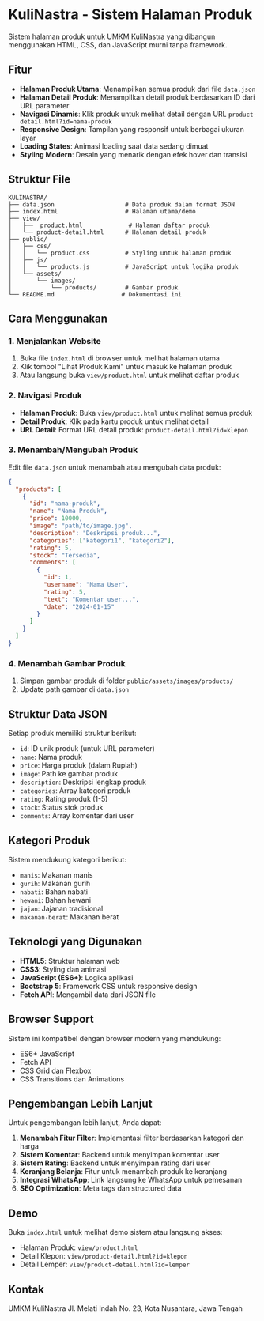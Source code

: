 # KuliNastra - Sistem Halaman Produk

Sistem halaman produk untuk UMKM KuliNastra yang dibangun menggunakan HTML, CSS, dan JavaScript murni tanpa framework.

## Fitur

- **Halaman Produk Utama**: Menampilkan semua produk dari file `data.json`
- **Halaman Detail Produk**: Menampilkan detail produk berdasarkan ID dari URL parameter
- **Navigasi Dinamis**: Klik produk untuk melihat detail dengan URL `product-detail.html?id=nama-produk`
- **Responsive Design**: Tampilan yang responsif untuk berbagai ukuran layar
- **Loading States**: Animasi loading saat data sedang dimuat
- **Styling Modern**: Desain yang menarik dengan efek hover dan transisi

## Struktur File

```
KULINASTRA/
├── data.json                    # Data produk dalam format JSON
├── index.html                   # Halaman utama/demo
├── view/
│   ├──  product.html             # Halaman daftar produk
│   └── product-detail.html      # Halaman detail produk
├── public/
│   ├── css/
│   │   └── product.css          # Styling untuk halaman produk
│   ├── js/
│   │   └── products.js          # JavaScript untuk logika produk
│   └── assets/
│       └── images/
│           └── products/        # Gambar produk
└── README.md                   # Dokumentasi ini
```

## Cara Menggunakan

### 1. Menjalankan Website

1. Buka file `index.html` di browser untuk melihat halaman utama
2. Klik tombol "Lihat Produk Kami" untuk masuk ke halaman produk
3. Atau langsung buka `view/product.html` untuk melihat daftar produk

### 2. Navigasi Produk

- **Halaman Produk**: Buka `view/product.html` untuk melihat semua produk
- **Detail Produk**: Klik pada kartu produk untuk melihat detail
- **URL Detail**: Format URL detail produk: `product-detail.html?id=klepon`

### 3. Menambah/Mengubah Produk

Edit file `data.json` untuk menambah atau mengubah data produk:

```json
{
  "products": [
    {
      "id": "nama-produk",
      "name": "Nama Produk",
      "price": 10000,
      "image": "path/to/image.jpg",
      "description": "Deskripsi produk...",
      "categories": ["kategori1", "kategori2"],
      "rating": 5,
      "stock": "Tersedia",
      "comments": [
        {
          "id": 1,
          "username": "Nama User",
          "rating": 5,
          "text": "Komentar user...",
          "date": "2024-01-15"
        }
      ]
    }
  ]
}
```

### 4. Menambah Gambar Produk

1. Simpan gambar produk di folder `public/assets/images/products/`
2. Update path gambar di `data.json`

## Struktur Data JSON

Setiap produk memiliki struktur berikut:

- `id`: ID unik produk (untuk URL parameter)
- `name`: Nama produk
- `price`: Harga produk (dalam Rupiah)
- `image`: Path ke gambar produk
- `description`: Deskripsi lengkap produk
- `categories`: Array kategori produk
- `rating`: Rating produk (1-5)
- `stock`: Status stok produk
- `comments`: Array komentar dari user

## Kategori Produk

Sistem mendukung kategori berikut:

- `manis`: Makanan manis
- `gurih`: Makanan gurih
- `nabati`: Bahan nabati
- `hewani`: Bahan hewani
- `jajan`: Jajanan tradisional
- `makanan-berat`: Makanan berat

## Teknologi yang Digunakan

- **HTML5**: Struktur halaman web
- **CSS3**: Styling dan animasi
- **JavaScript (ES6+)**: Logika aplikasi
- **Bootstrap 5**: Framework CSS untuk responsive design
- **Fetch API**: Mengambil data dari JSON file

## Browser Support

Sistem ini kompatibel dengan browser modern yang mendukung:

- ES6+ JavaScript
- Fetch API
- CSS Grid dan Flexbox
- CSS Transitions dan Animations

## Pengembangan Lebih Lanjut

Untuk pengembangan lebih lanjut, Anda dapat:

1. **Menambah Fitur Filter**: Implementasi filter berdasarkan kategori dan harga
2. **Sistem Komentar**: Backend untuk menyimpan komentar user
3. **Sistem Rating**: Backend untuk menyimpan rating dari user
4. **Keranjang Belanja**: Fitur untuk menambah produk ke keranjang
5. **Integrasi WhatsApp**: Link langsung ke WhatsApp untuk pemesanan
6. **SEO Optimization**: Meta tags dan structured data

## Demo

Buka `index.html` untuk melihat demo sistem atau langsung akses:

- Halaman Produk: `view/product.html`
- Detail Klepon: `view/product-detail.html?id=klepon`
- Detail Lemper: `view/product-detail.html?id=lemper`

## Kontak

UMKM KuliNastra
Jl. Melati Indah No. 23, Kota Nusantara, Jawa Tengah
